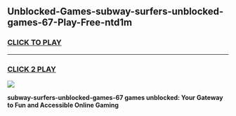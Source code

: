 
## Unblocked-Games-subway-surfers-unblocked-games-67-Play-Free-ntd1m
<h3>
<a href="https://premium76.site?title=subway-surfers-unblocked-games-67&ref=15A">CLICK TO PLAY</a></h3>
<hr>

<h3>
<a href="https://premium76.site?title=subway-surfers-unblocked-games-67&ref=15A">CLICK 2 PLAY</a>
  
</h3>

<a href="https://premium76.site?title=subway-surfers-unblocked-games-67&ref=15A"><img src="https://clearcache.store/games.png"></a>


**subway-surfers-unblocked-games-67 games unblocked: Your Gateway to Fun and Accessible Online Gaming**
